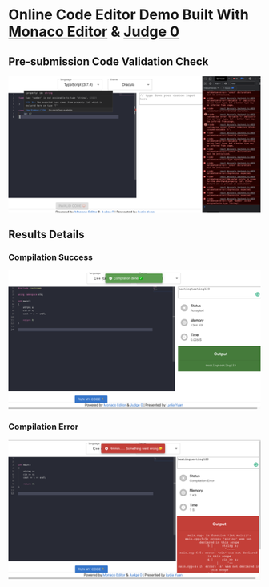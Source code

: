 # Online Code Editor Demo Built With [Monaco Editor](https://microsoft.github.io/monaco-editor/) & [Judge 0](https://github.com/judge0/judge0)

## Pre-submission Code Validation Check
![code validation check example screenshot](documentation/images/CodeValidationCheck.png)

## Results Details

### Compilation Success
![compilation success example screenshot](documentation/images/CompilationSuccess.png)

### Compilation Error
![compilation error example screenshot](documentation/images/CompilationError.png)